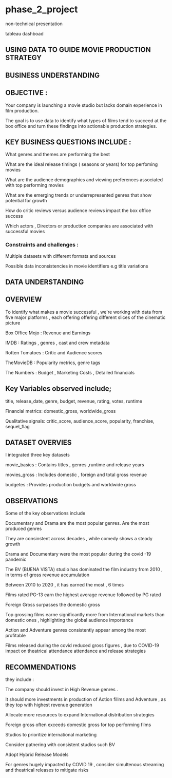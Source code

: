 ﻿# phase_2_project

 non-technical presentation 

 tableau dashboad 

## USING DATA TO GUIDE MOVIE PRODUCTION STRATEGY

## BUSINESS UNDERSTANDING

## OBJECTIVE :
Your company is launching a movie studio but lacks domain experience in film production.

The goal is to use data to identify what types of films tend to succeed at the box office and turn these findings into actionable production strategies.

## KEY BUSINESS QUESTIONS INCLUDE :

What genres and themes are performing the best

What are the ideal release timings ( seasons or years) for top perfoming movies

What are the audience demographics and viewing preferences associated with top performing movies

What are the emerging trends or underrepresented genres that show potential for growth

How do critic reviews versus audience reviews impact the box office success

Which actors , Directors or production companies are associated with successful movies

### Constraints and challenges :

Multiple datasets with different formats and sources

Possible data inconsistencies in movie identifiers e.g title variations

## DATA UNDERSTANDING

## OVERVIEW

To identify what makes a movie successful , we're working with data from five major platforms , each offering offering different slices of the cinematic picture

Box Office Mojo : Revenue and Earnings

IMDB : Ratings , genres , cast and crew metadata

Rotten Tomatoes : Critic and Audience scores

TheMovieDB : Popularity metrics, genre tags

The Numbers : Budget , Marketing Costs , Detailed financials

## Key Variables observed include;

title, release_date, genre, budget, revenue, rating, votes, runtime

Financial metrics: domestic_gross, worldwide_gross

Qualitative signals: critic_score, audience_score, popularity, franchise, sequel_flag

## DATASET OVERVIES
I integrated three key datasets

movie_basics : Contains titles , genres ,runtime and release years

movies_gross : Includes domestic , foreign and total gross revenue

budgetes : Provides production budgets and worldwide gross

## OBSERVATIONS
Some of the key observations include

Documentary and Drama are the most popular genres. Are the most produced genres

They are consinstent across decades , while comedy shows a steady growth

Drama and Documentary were the most popular during the covid -19 pandemic

The BV (BUENA VISTA) studio has dominated the film industry from 2010 , in terms of gross revenue accumulation

Between 2010 to 2020 , it has earned the most , 6 times

Films rated PG-13 earn the highest average revenue followed by PG rated

Foreign Gross surpasses the domestic gross

Top grossing films earne significantly more from International markets than domestic ones , highlighting the global audience importance

Action and Adventure genres consistently appear among the most profitable

Films released during the covid reduced gross figures , due to COVID-19 impact on theatrical attendance attendance and release strategies

## RECOMMENDATIONS

they include :

The company should invest in High Revenue genres .

It should more investments in production of Action fillms and Adventure , as they top with highest revenue generation

Allocate more resources to expand International distribution strategies

Foreign gross often exceeds domestic gross for top performing films

Studios to prioritize international marketing

Consider patnering with consistent studios such BV

Adopt Hybrid Release Models

For genres hugely impacted by COVID 19 , consider simultenous streaming and theatrical releases to mitigate risks



